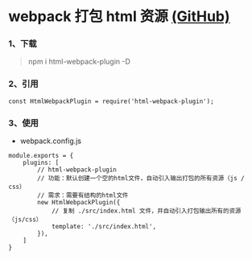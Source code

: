# webpack 打包 html 资源 [(GitHub)](https://github.com/GYQ-LQ/quinn-webpack-actual/tree/master/03-html_source)

### 1、下载

> npm i html-webpack-plugin -D

### 2、引用

```
const HtmlWebpackPlugin = require('html-webpack-plugin');
```

### 3、使用

- webpack.config.js

```
module.exports = {
    plugins: [
        // html-webpack-plugin
        // 功能：默认创建一个空的html文件，自动引入输出打包的所有资源（js / css）
        // 需求：需要有结构的html文件
        new HtmlWebpackPlugin({
            // 复制 ./src/index.html 文件，并自动引入打包输出所有的资源（js/css）
            template: './src/index.html',
        }),
    ]
}
```
